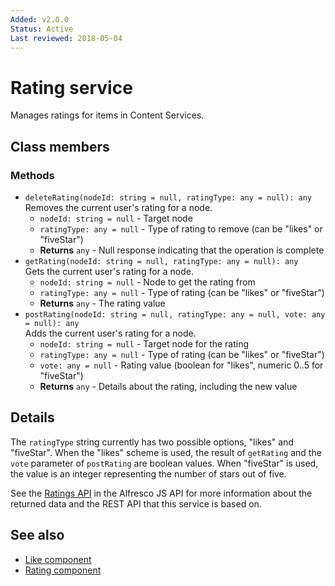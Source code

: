 ```yaml
---
Added: v2.0.0
Status: Active
Last reviewed: 2018-05-04
---
```


# Rating service

Manages ratings for items in Content Services.

## Class members

### Methods

-   `deleteRating(nodeId: string = null, ratingType: any = null): any`<br/>
    Removes the current user's rating for a node.
    -   `nodeId: string = null` -  Target node
    -   `ratingType: any = null` -  Type of rating to remove (can be "likes" or "fiveStar")
    -   **Returns** `any` - Null response indicating that the operation is complete
-   `getRating(nodeId: string = null, ratingType: any = null): any`<br/>
    Gets the current user's rating for a node.
    -   `nodeId: string = null` -  Node to get the rating from
    -   `ratingType: any = null` -  Type of rating (can be "likes" or "fiveStar")
    -   **Returns** `any` - The rating value
-   `postRating(nodeId: string = null, ratingType: any = null, vote: any = null): any`<br/>
    Adds the current user's rating for a node.
    -   `nodeId: string = null` -  Target node for the rating
    -   `ratingType: any = null` -  Type of rating (can be "likes" or "fiveStar")
    -   `vote: any = null` -  Rating value (boolean for "likes", numeric 0..5 for "fiveStar")
    -   **Returns** `any` - Details about the rating, including the new value

## Details

The `ratingType` string currently has two possible options, "likes"
and "fiveStar". When the "likes" scheme is used, the result of
`getRating` and the `vote` parameter of `postRating` are boolean
values. When "fiveStar" is used, the value is an integer representing
the number of stars out of five.

See the [Ratings API](https://github.com/Alfresco/alfresco-js-api/blob/master/src/alfresco-core-rest-api/docs/RatingsApi.md)
in the Alfresco JS API for more information about the returned data and the
REST API that this service is based on.

## See also

-   [Like component](like.component.md)
-   [Rating component](rating.component.md)
